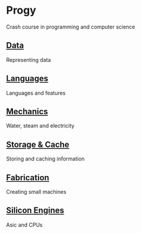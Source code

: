 # Progy
Crash course in programming and computer science

## [Data](/Data/)
Representing data

## [Languages](/Languages/)
Languages and features

## [Mechanics](/Mechanics/)
Water, steam and electricity

## [Storage & Cache](/Storage%20%26%20Cache/)
Storing and caching information

## [Fabrication](/Fabrication/)
Creating small machines

## [Silicon Engines](/Silicon%20Engines/)
Asic and CPUs
